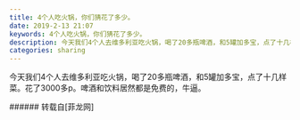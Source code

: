 ```yaml
---
title: 4个人吃火锅，你们猜花了多少。
date: 2019-2-13 21:07
keywords: 4个人吃火锅，你们猜花了多少。
description: 今天我们4个人去维多利亚吃火锅，喝了20多瓶啤酒，和5罐加多宝，点了十几样菜。花了3000多p。啤酒和饮料居然都是免费的，牛逼。
categories: sharing
---
```

<td class="t_f" id="postmessage_2993707">

今天我们4个人去维多利亚吃火锅，喝了20多瓶啤酒，和5罐加多宝，点了十几样菜。花了3000多p。啤酒和饮料居然都是免费的，牛逼。<br/>
</td>
###### 转载自[菲龙网]